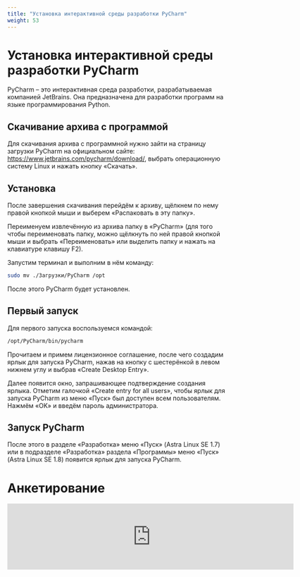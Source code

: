 ```yaml
---
title: "Установка интерактивной среды разработки PyCharm"
weight: 53
---
```


# Установка интерактивной среды разработки PyCharm

PyCharm – это интерактивная среда разработки, разрабатываемая компанией JetBrains. Она предназначена для разработки программ на языке программирования Python.

## Скачивание архива с программой

Для скачивания архива с программной нужно зайти на страницу загрузки PyCharm на официальном сайте: https://www.jetbrains.com/pycharm/download/, выбрать операционную систему Linux и нажать кнопку «Скачать».

## Установка

После завершения скачивания перейдём к архиву, щёлкнем по нему правой кнопкой мыши и выберем «Распаковать в эту папку».

Переименуем извлечённую из архива папку в «PyCharm» (для того чтобы переименовать папку, можно щёлкнуть по ней правой кнопкой мыши и выбрать «Переименовать» или выделить папку и нажать на клавиатуре клавишу F2).

Запустим терминал и выполним в нём команду:

```bash
sudo mv ./Загрузки/PyCharm /opt
```

После этого PyCharm будет установлен.

## Первый запуск

Для первого запуска воспользуемся командой:

```bash
/opt/PyCharm/bin/pycharm
```

Прочитаем и примем лицензионное соглашение, после чего создадим ярлык для запуска PyCharm, нажав на кнопку с шестерёнкой в левом нижнем углу и выбрав «Create Desktop Entry».

Далее появится окно, запрашивающее подтверждение создания ярлыка. Отметим галочкой «Create entry for all users», чтобы ярлык для запуска PyCharm из меню «Пуск» был доступен всем пользователям. Нажмём «OK» и введём пароль администратора.

## Запуск PyCharm

После этого в разделе «Разработка» меню «Пуск» (Astra Linux SE 1.7) или в подразделе «Разработка» раздела «Программы» меню «Пуск» (Astra Linux SE 1.8) появится ярлык для запуска PyCharm.

# Анкетирование

<script src="https://forms.yandex.ru/_static/embed.js"></script><iframe src="https://forms.yandex.ru/u/6852afdd90fa7b675ac56e58?iframe=1" frameborder="0" name="ya-form-6852afdd90fa7b675ac56e58" width="650"></iframe>
